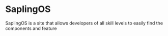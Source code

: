 # SaplingOS
SaplingOS is a site that allows developers of all skill levels to easily find the components and feature
